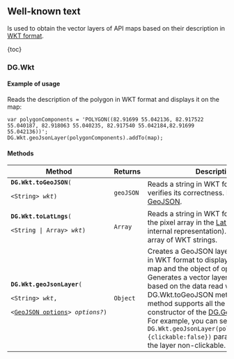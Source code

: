 ## Well-known text


Is used to obtain the vector layers of API maps based on their description in
<a target="_blank" href="http://en.wikipedia.org/wiki/Well-known_text">WKT format</a>.

{toc}

### DG.Wkt

#### Example of usage

Reads the description of the polygon in WKT format and displays it on the map:

    var polygonComponents = 'POLYGON((82.91699 55.042136, 82.917522 55.040187, 82.918063 55.040235, 82.917540 55.042184,82.91699 55.042136))';
    DG.Wkt.geoJsonLayer(polygonComponents).addTo(map);

#### Methods

<table>
    <thead>
        <tr>
            <th>Method</th>
            <th>Returns</th>
            <th>Description</th>
        </tr>
    </thead>
    <tbody>
        <tr>
            <td><code><b>DG.Wkt.toGeoJSON</b>(
                <nobr>&lt;String&gt; <i>wkt</i>)</nobr>
            </code></td>
            <td><code>geoJSON</code></td>
            <td>Reads a string in WKT format and verifies its correctness. Returns
                <a href="http://geojson.org/geojson-spec.html" target="_blank">GeoJSON</a>.</td>
        </tr>
        <tr>
            <td><code><b>DG.Wkt.toLatLngs</b>(
                <nobr>&lt;String | Array&gt; <i>wkt</i>)</nobr>
            </code></td>
            <td><code>Array</code></td>
            <td>Reads a string in WKT format and returns the pixel array in the
                <a href="/doc/maps/en/manual/basic-types/#dglatlng">LatLng</a> format (its internal representation).
                Can take an array of WKT strings.</td>
        </tr>
        <tr>
            <td><code><b>DG.Wkt.geoJsonLayer</b>(
                <nobr>&lt;String&gt; <i>wkt</i></nobr>,
                <nobr>&lt;<a href="/doc/maps/en/manual/other-layers#geojson-option">GeoJSON options</a>&gt; <i>options?</i>)</nobr></code></td>
            <td><code>Object</code></td>
            <td>Creates a GeoJSON layer. Takes a string in WKT format to display the data on the map
                and the object of options. Generates a vector layer of maps AP based on the data read
                with the DG.Wkt.toGeoJSON method. This method supports all the options of the constructor
                of the <a href="/doc/maps/en/manual/other-layers#dggeojson">DG.GeoJSON</a> class.
                For example, you can send the <code>DG.Wkt.geoJsonLayer(polygonComponents, {clickable:false})</code>
                parameter, to make the layer non-clickable.</td>
        </tr>
    </tbody>
</table>
